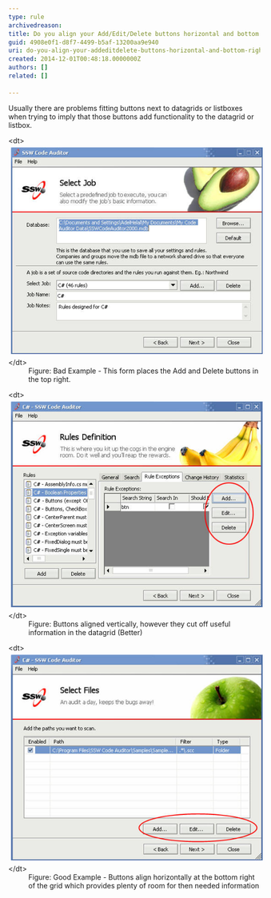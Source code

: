 ```yaml
---
type: rule
archivedreason: 
title: Do you align your Add/Edit/Delete buttons horizontal and bottom right?
guid: 4908e0f1-d8f7-4499-b5af-13200aa9e940
uri: do-you-align-your-addeditdelete-buttons-horizontal-and-bottom-right
created: 2014-12-01T00:48:18.0000000Z
authors: []
related: []

---
```


Usually there are problems fitting buttons next to datagrids or  listboxes when trying to imply that those buttons add functionality to  the datagrid or listbox.

<!--endintro-->
<dl class="badImage">&lt;dt&gt;
      <img alt="SSW Code Auditor - Select Job" src="../../assets/BadButtonAlign.jpg" style="margin:5px;">
   &lt;/dt&gt;<dd>Figure: Bad Example - This form places the Add and Delete buttons in the top right.</dd></dl><dl class="image">&lt;dt&gt;
      <img alt="SSW Code Auditor - Rules Definition" src="../../assets/BetterButtonAlign.jpg" style="margin:5px;">
   &lt;/dt&gt;<dd>Figure: Buttons aligned vertically, however they cut off useful information in the datagrid (Better)</dd></dl><dl class="goodImage">&lt;dt&gt;
      <img alt="SSW Code Auditor - Select Files" src="../../assets/GoodButtonAlign.jpg" style="margin:5px;">
   &lt;/dt&gt;<dd>Figure: Good Example - Buttons align horizontally at the bottom right of the grid which provides plenty of room for then needed information</dd></dl>
